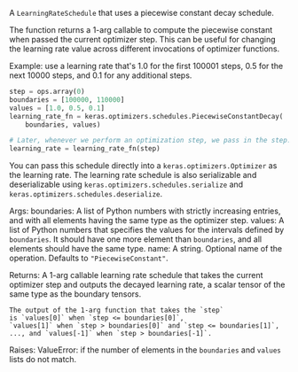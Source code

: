 A `LearningRateSchedule` that uses a piecewise constant decay schedule.

The function returns a 1-arg callable to compute the piecewise constant
when passed the current optimizer step. This can be useful for changing the
learning rate value across different invocations of optimizer functions.

Example: use a learning rate that's 1.0 for the first 100001 steps, 0.5
    for the next 10000 steps, and 0.1 for any additional steps.

```python
step = ops.array(0)
boundaries = [100000, 110000]
values = [1.0, 0.5, 0.1]
learning_rate_fn = keras.optimizers.schedules.PiecewiseConstantDecay(
    boundaries, values)

# Later, whenever we perform an optimization step, we pass in the step.
learning_rate = learning_rate_fn(step)
```

You can pass this schedule directly into a `keras.optimizers.Optimizer`
as the learning rate. The learning rate schedule is also serializable and
deserializable using `keras.optimizers.schedules.serialize` and
`keras.optimizers.schedules.deserialize`.

Args:
    boundaries: A list of Python numbers with strictly increasing
        entries, and with all elements having the same type as the
        optimizer step.
    values: A list of Python numbers that specifies the values for the
        intervals defined by `boundaries`. It should have one more
        element than `boundaries`, and all elements should have the same
        type.
    name: A string. Optional name of the operation. Defaults to
        `"PiecewiseConstant"`.

Returns:
    A 1-arg callable learning rate schedule that takes the current optimizer
    step and outputs the decayed learning rate, a scalar tensor of the
    same type as the boundary tensors.

    The output of the 1-arg function that takes the `step`
    is `values[0]` when `step <= boundaries[0]`,
    `values[1]` when `step > boundaries[0]` and `step <= boundaries[1]`,
    ..., and `values[-1]` when `step > boundaries[-1]`.


Raises:
    ValueError: if the number of elements in the `boundaries` and `values`
    lists do not match.
